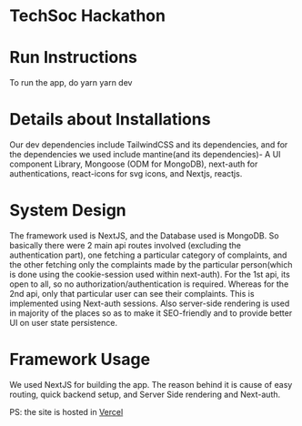 # TechSoc Hackathon

# Run Instructions

To run the app, do
yarn
yarn dev

# Details about Installations

Our dev dependencies include TailwindCSS and its dependencies, and for the dependencies we used include mantine(and its dependencies)- A UI component Library, Mongoose (ODM for MongoDB), next-auth for authentications, react-icons for svg icons, and Nextjs, reactjs.

# System Design

The framework used is NextJS, and the Database used is MongoDB.
So basically there were 2 main api routes involved (excluding the authentication part), one fetching a particular category of complaints, and the other fetching only the complaints made by the particular person(which is done using the cookie-session used within next-auth). For the 1st api, its open to all, so no authorization/authentication is required. Whereas for the 2nd api, only that particular user can see their complaints.
This is implemented using Next-auth sessions. Also server-side rendering is used in majority of the places so as to make it SEO-friendly and to provide better UI on user state persistence.

# Framework Usage

We used NextJS for building the app. The reason behind it is cause of easy routing, quick backend setup, and Server Side rendering and Next-auth.

PS: the site is hosted in <a href="https://comportal.vercel.app">Vercel</a>
